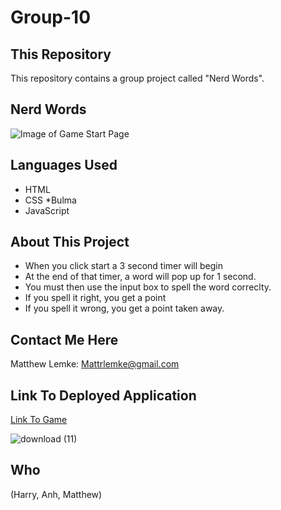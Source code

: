 # Group-10 

## This Repository
This repository contains a group project called "Nerd Words". 

## Nerd Words
![Image of Game Start Page]()


## Languages Used
* HTML 
* CSS
*Bulma
* JavaScript

## About This Project
* When you click start a 3 second timer will begin
* At the end of that timer, a word will pop up for 1 second. 
* You must then use the input box to spell the word correclty. 
* If you spell it right, you get a point
* If you spell it wrong, you get a point taken away.


##  Contact Me Here
Matthew Lemke: Mattrlemke@gmail.com

## Link To Deployed Application 
[Link To Game](https://mlemke24.github.io/Group-10/)



![download (11)](https://user-images.githubusercontent.com/76184416/113340634-c41de800-92f1-11eb-812c-cfa6bb84c33d.png)


## Who
(Harry, Anh, Matthew)
